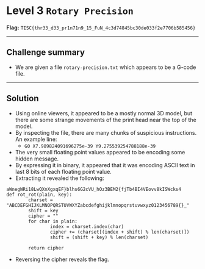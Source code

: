 # Level 3 `Rotary Precision`

**Flag:** `TISC{thr33_d33_pr1n71n9_15_FuN_4c3d74845bc30de033f2e7706b585456}`

---

## Challenge summary

- We are given a file `rotary-precision.txt` which appears to be a G-code file.

---

## Solution
- Using online viewers, it appeared to be a mostly normal 3D model, but there are some strange movements of the print head near the top of the model.
- By inspecting the file, there are many chunks of suspicious instructions. An example line:
   - `G0 X7.989824091696275e-39 Y9.275539254788188e-39`
- The very small floating point values appeared to be encoding some hidden message.
- By expressing it in binary, it appeared that it was encoding ASCII text in last 8 bits of each floating point value.
- Extracting it revealed the following:
```
aWnegWRi18LwQXnXgxqEF}blhs6G2cVU_hOz3BEM2{fjTb4BI4VEovv8kISWcks4
def rot_rot(plain, key):
        charset = "ABCDEFGHIJKLMNOPQRSTUVWXYZabcdefghijklmnopqrstuvwxyz0123456789{}_"
        shift = key
        cipher = ""
        for char in plain:
                index = charset.index(char)
                cipher += (charset[(index + shift) % len(charset)])
                shift = (shift + key) % len(charset)

        return cipher
```
- Reversing the cipher reveals the flag.